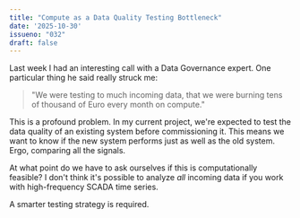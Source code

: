 ```yaml
---
title: "Compute as a Data Quality Testing Bottleneck"
date: '2025-10-30'
issueno: "032"
draft: false
---
```


Last week I had an interesting call with a Data Governance expert. One particular thing he said really struck me:

> "We were testing to much incoming data, that we were burning tens of thousand of Euro every month on compute."

This is a profound problem. In my current project, we're expected to test the data quality of an existing system before commissioning it. This means we want to know if the new system performs just as well as the old system. Ergo, comparing all the signals.

At what point do we have to ask ourselves if this is computationally feasible? I don't think it's possible to analyze *all* incoming data if you work with high-frequency SCADA time series.

A smarter testing strategy is required.
